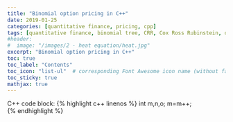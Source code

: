```yaml
---
title: "Binomial option pricing in C++"
date: 2019-01-25
categories: [quantitative finance, pricing, cpp]
tags: [quantitative finance, binomial tree, CRR, Cox Ross Rubinstein, options, pricing, C++, cpp]
#header:
#  image: "/images/2 - heat equation/heat.jpg"
excerpt: "Binomial option pricing in C++"
toc: true
toc_label: "Contents"
toc_icon: "list-ul"  # corresponding Font Awesome icon name (without fa prefix
toc_sticky: true
mathjax: true
---
```


C++ code block:
{% highlight c++ linenos %}
int m,n,o;
m=m++;  
{% endhighlight %}

